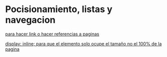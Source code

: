 # Pocisionamiento, listas y navegacion

<a href=""> para hacer link o hacer referencias a paginas

display: inline; para que el elemento solo ocupe el tamaño no el 100% de la pagina